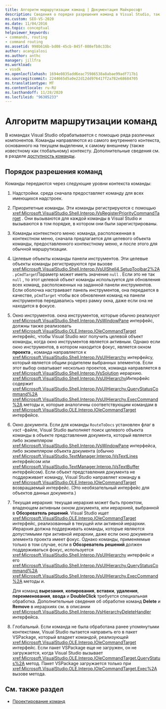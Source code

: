 ```yaml
---
title: Алгоритм маршрутизации команд | Документация Майкрософт
description: Сведения о порядке разрешения команд в Visual Studio, так как команды обрабатываются различными компонентами и направляются из самого внутреннего контекста в самый внешний.
ms.custom: SEO-VS-2020
ms.date: 11/04/2016
ms.topic: conceptual
helpviewer_keywords:
- commands, routing
- command routing
ms.assetid: 998b616b-bd08-45cb-845f-808efb8c33bc
author: acangialosi
ms.author: anthc
manager: jillfra
ms.workload:
- vssdk
ms.openlocfilehash: 1694e0835add6eac75986538a8abae99adf717b1
ms.sourcegitcommit: 2244665d5a0e22d12dd976417f2a782e68684705
ms.translationtype: MT
ms.contentlocale: ru-RU
ms.lasthandoff: 11/28/2020
ms.locfileid: "96305233"
---
```

# <a name="command-routing-algorithm"></a>Алгоритм маршрутизации команд
В командах Visual Studio обрабатывается с помощью ряда различных компонентов. Команды направляются из самого внутреннего контекста, основанного на текущем выделении, к самому внешнему (также известному как глобальному) контексту. Дополнительные сведения см. в разделе [доступность команды](../../extensibility/internals/command-availability.md).

## <a name="order-of-command-resolution"></a>Порядок разрешения команд
 Команды передаются через следующие уровни контекста команды:

1. Надстройки. среда сначала предоставляет команду для всех имеющихся надстроек.

2. Приоритетные команды. Эти команды регистрируются с помощью <xref:Microsoft.VisualStudio.Shell.Interop.IVsRegisterPriorityCommandTarget> . Они вызываются для каждой команды в Visual Studio и вызываются в том порядке, в котором они были зарегистрированы.

3. Команды контекстного меню: команда, расположенная в контекстном меню, сначала предлагается для целевого объекта команды, предоставленного контекстному меню, и после этого для обычной маршрутизации.

4. Целевые объекты команды панели инструментов. Эти целевые объекты команды регистрируются при вызове <xref:Microsoft.VisualStudio.Shell.Interop.IVsUIShell4.SetupToolbar2%2A> . `pCmdTarget`Параметр может иметь значение `null` . Если это не так `null` , то этот целевой объект команды используется для обновления всех команд, расположенных на заданной панели инструментов. Если оболочка настраивает панель инструментов, она передается в качестве, `pCmdTarget` чтобы все обновления команд на панели инструментов передавались через рамку окна, даже если она не находится в фокусе.

5. Окно инструментов. окна инструментов, которые обычно реализуют <xref:Microsoft.VisualStudio.Shell.Interop.IVsWindowPane> интерфейс, должны также реализовать <xref:Microsoft.VisualStudio.OLE.Interop.IOleCommandTarget> интерфейс, чтобы Visual Studio мог получить целевой объект команды, когда окно инструментов является активным. Однако если окно инструментов, в котором находится фокус, является окном **проекта** , команда направляется к <xref:Microsoft.VisualStudio.Shell.Interop.IVsUIHierarchy> интерфейсу, который является общим родителем выбранных элементов. Если этот выбор охватывает несколько проектов, команда направляется в <xref:Microsoft.VisualStudio.Shell.Interop.IVsSolution> иерархию. <xref:Microsoft.VisualStudio.Shell.Interop.IVsUIHierarchy>Интерфейс содержит <xref:Microsoft.VisualStudio.Shell.Interop.IVsUIHierarchy.QueryStatusCommand%2A> <xref:Microsoft.VisualStudio.Shell.Interop.IVsUIHierarchy.ExecCommand%2A> методы и, которые аналогичны соответствующим командам в <xref:Microsoft.VisualStudio.OLE.Interop.IOleCommandTarget> интерфейсе.

6. Окно документа. Если для команды `RouteToDocs` установлен флаг в *vsct* -файле, Visual Studio выполняет поиск целевого объекта команды в объекте представления документа, который является либо экземпляром <xref:Microsoft.VisualStudio.Shell.Interop.IVsWindowPane> интерфейса, либо экземпляром объекта документа (обычно <xref:Microsoft.VisualStudio.TextManager.Interop.IVsTextLines> интерфейсом или <xref:Microsoft.VisualStudio.TextManager.Interop.IVsTextBuffer> интерфейсом). Если объект представления документа не поддерживает команду, Visual Studio направляет команду в <xref:Microsoft.VisualStudio.OLE.Interop.IOleCommandTarget> возвращаемый интерфейс. (Это необязательный интерфейс для объектов данных документа.)

7. Текущая иерархия: текущая иерархия может быть проектом, владеющем активным окном документа, или иерархией, выбранной в **Обозреватель решений**. Visual Studio ищет <xref:Microsoft.VisualStudio.OLE.Interop.IOleCommandTarget> интерфейс, реализованный в текущей или активной иерархии. Иерархия должна поддерживать команды, которые являются допустимыми при активной иерархии, даже если окно документа элемента проекта имеет фокус. Однако команды, применяемые только в том случае, если в **Обозреватель решений** должен поддерживаться фокус, используется <xref:Microsoft.VisualStudio.Shell.Interop.IVsUIHierarchy> интерфейс и его <xref:Microsoft.VisualStudio.Shell.Interop.IVsUIHierarchy.QueryStatusCommand%2A> <xref:Microsoft.VisualStudio.Shell.Interop.IVsUIHierarchy.ExecCommand%2A> методы и.

     Для команд **вырезания**, **копирования**, **вставки**, **удаления**, **переименования**, **ввода** и **DoubleClick** требуется специальная обработка. Дополнительные сведения об обработке команд **Delete** и **Remove** в иерархиях см. в описании <xref:Microsoft.VisualStudio.Shell.Interop.IVsHierarchyDeleteHandler> интерфейса.

8. Глобальный. Если команда не была обработана ранее упомянутыми контекстами, Visual Studio пытается направить его в пакет VSPackage, который владеет командой, реализующей <xref:Microsoft.VisualStudio.OLE.Interop.IOleCommandTarget> интерфейс. Если пакет VSPackage еще не загружен, он не загружается, когда Visual Studio вызывает <xref:Microsoft.VisualStudio.OLE.Interop.IOleCommandTarget.QueryStatus%2A> метод. Пакет VSPackage загружается только при <xref:Microsoft.VisualStudio.OLE.Interop.IOleCommandTarget.Exec%2A> вызове метода.

## <a name="see-also"></a>См. также раздел
- [Проектирование команд](../../extensibility/internals/command-design.md)
